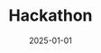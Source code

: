 ---
title: Hackathon
linkTitle: Hackathon
date: 2025-01-01
type: book
weight: 80
course_module: "true"
--- 